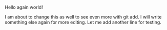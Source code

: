 Hello again world!

I am about to change this as well to see even more with git add.
I will write something else again for more editing.
Let me add another line for testing.